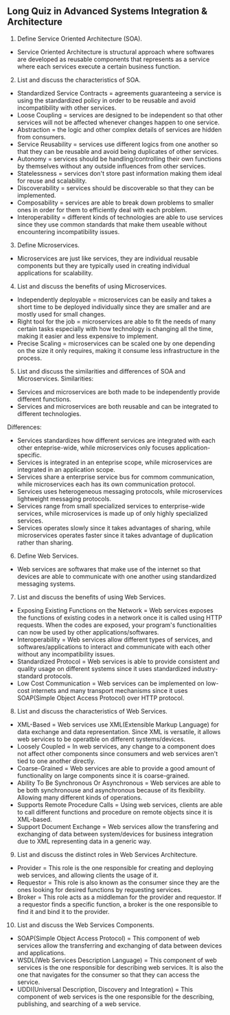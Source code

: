 ## Long Quiz in Advanced Systems Integration & Architecture
1. Define Service Oriented Architecture (SOA).
- Service Oriented Architecture is structural approach where softwares are developed as reusable components that represents as a service where each services execute a certain business function.
2. List and discuss the characteristics of SOA.
- Standardized Service Contracts = agreements guaranteeing a service is using the standardized policy in order to be reusable and avoid incompatibility with other services.
- Loose Coupling = services are designed to be independent so that other services will not be affected whenever changes happen to one service.
- Abstraction = the logic and other complex details of services are hidden from consumers.
- Service Reusability = services use different logics from one another so that they can be reusable and avoid being duplicates of other services.
- Autonomy = services should be handling/controlling their own functions by themselves without any outside influences from other services.
- Statelessness = services don't store past information making them ideal for reuse and scalability.
- Discoverability = services should be discoverable so that they can be implemented.
- Composability = services are able to break down problems to smaller ones in order for them to efficiently deal with each problem.
- Interoperability = different kinds of technologies are able to use services since they use common standards that make them useable without encountering incompatibility issues.
3. Define Microservices.
- Microservices are just like services, they are individual reusable components but they are typically used in creating individual applications for scalability.
4. List and discuss the benefits of using Microservices.
- Independently deployable = microservices can be easily and takes a short time to be deployed individually since they are smaller and are mostly used for small changes.
- Right tool for the job = microservices are able to fit the needs of many certain tasks especially with how technology is changing all the time, making it easier and less expensive to implement.
- Precise Scaling = microservices can be scaled one by one depending on the size it only requires, making it consume less infrastructure in the process.
5. List and discuss the similarities and differences of SOA and Microservices.
Similarities:
- Services and microservices are both made to be independently provide different functions.
- Services and microservices are both reusable and can be integrated to different technologies.

Differences: 
- Services standardizes how different services are integrated with each other enteprise-wide, while microservices only focuses application-specific.
- Services is integrated in an enteprise scope, while microservices are integrated in an application scope.
- Services share a enterprise service bus for commom communication, while microservices each has its own communication protocol.
- Services uses heterogeneous messaging protocols, while microservices lightweight messaging protocols.
- Services range from small specialized services to enterprise-wide services, while microservices is made up of only highly specialized services.
- Services operates slowly since it takes advantages of sharing, while microservices operates faster since it takes advantage of duplication rather than sharing.
6. Define Web Services.
- Web services are softwares that make use of the internet so that devices are able to communicate with one another using standardized messaging systems.
7. List and discuss the benefits of using Web Services.
- Exposing Existing Functions on the Network = Web services exposes the functions of existing codes in a network once it is called using HTTP requests. When the codes are exposed, your program's functionalities can now be used by other applications/softwares.
- Interoperability = Web services allow different types of services, and softwares/applications to interact and communicate with each other without any incompatibility issues.
- Standardized Protocol = Web services is able to provide consistent and quality usage on different systems since it uses standardized industry-standard protocols.
- Low Cost Communication = Web services can be implemented on low-cost internets and many transport mechanisms since it uses SOAP(Simple Object Access Protocol) over HTTP protocol.
8. List and discuss the characteristics of Web Services.
- XML-Based = Web services use XML(Extensible Markup Language) for data exchange and data representation. Since XML is versatile, it allows web services to be operatble on different systems/devices.
- Loosely Coupled = In web services, any change to a component does not affect other components since consumers and web services aren't tied to one another directly.
- Coarse-Grained = Web services are able to provide a good amount of functionality on large components since it is coarse-grained.
- Ability To Be Synchronous Or Asynchronous = Web services are able to be both synchronouse and asynchronous because of its flexibility. Allowing many different kinds of operations.
- Supports Remote Procedure Calls = Using web services, clients are able to call different functions and procedure on remote objects since it is XML-based.
- Support Document Exchange = Web services allow the transfering and exchanging of data between system/devices for business integration due to XML representing data in a generic way.
9. List and discuss the distinct roles in Web Services Architecture.
- Provider = This role is the one responsible for creating and deploying web services, and allowing clients the usage of it.
- Requestor = This role is also known as the consumer since they are the ones looking for desired functions by requesting services.
- Broker =  This role acts as a middleman for the provider and requestor. If a requestor finds a specific function, a broker is the one responsible to find it and bind it to the provider.
10. List and discuss the Web Services Components.
- SOAP(Simple Object Access Protocol) = This component of web services allow the transferring and exchanging of data between devices and applications.
- WSDL(Web Services Description Language) = This component of web services is the one responsible for describing web services. It is also the one that navigates for the consumer so that they can access the service.
- UDDI(Universal Description, Discovery and Integration) = This component of web services is the one responsible for the describing, publishing, and searching of a web service.